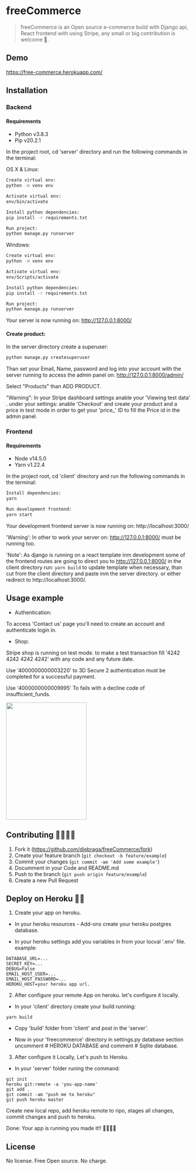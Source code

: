 # freeCommerce
> freeCommerce is an Open source e-commerce build with Django api, React frontend with using Stripe, 
any small or big contribution is welcome 💖.

## Demo
<a href='https://free-commerce.herokuapp.com/'>https://free-commerce.herokuapp.com/</a>

## Installation

### Backend

#### Requirements

- Python v3.8.3
- Pip v20.2.1

In the project root, cd 'server' directory and run the following commands in the terminal:

OS X & Linux:

```sh
Create virtual env:
python -m venv env

Activate virtual env:
env/bin/activate

Install python dependencies:
pip install -r requirements.txt

Run project:
python manage.py runserver
```

Windows:

```sh
Create virtual env:
python -m venv env

Activate virtual env:
env/Scripts/activate

Install python dependencies:
pip install -r requirements.txt

Run project:
python manage.py runserver
```

Your server is now running on:
http://127.0.0.1:8000/

#### Create product:

In the server directory create a superuser:

```sh
python manage.py createsuperuser
```
Than set your Email, Name, password and log into your account with the server
running to access the admin panel on:
http://127.0.0.1:8000/admin/

Select "Products" than ADD PRODUCT.

"Warning": In your Stripe dashboard settings anable your 'Viewing test data' .
under your settings: anable 'Checkout' and create your product and a price in
test mode in order to get your 'price_' ID to fill the Price id in the admin panel.

### Frontend

#### Requirements

- Node v14.5.0
- Yarn v1.22.4

In the project root, cd 'client' directory and run the following commands in the terminal:

```sh
Install dependencies:
yarn

Run development frontend:
yarn start
```
Your development frontend server is now running on:
http://localhost:3000/

'Warning': In other to work your server on: http://127.0.0.1:8000/
 must be running too.

'Note': As django is running on a react template inm development some of the frontend routes are going to direct you to
http://127.0.0.1:8000/ in the client directory run: `yarn build` to update template when necessary, than cut
from the client directory and paste inm the server directory. or either redirect to http://localhost:3000/.

## Usage example

- Authentication:

To access 'Contact us' page you'll need to create an account and authenticate login in.

- Shop:

Stripe shop is running on test mode. to make a test transaction fill '4242 4242 4242 4242'
with any code and any future date.

Use '4000000000003220' to 3D Secure 2 authentication must be completed for a successful payment.

Use '4000000000009995' To fails with a decline code of insufficient_funds.

<img src="https://github.com/diebraga/news_galway/blob/main/assets/stripe.gif?raw=true" width="220" height="320"/>    


## Contributing 💖💖🙏🙏

1. Fork it (<https://github.com/diebraga/freeCommerce/fork>)
2. Create your feature branch (`git checkout -b feature/example`)
3. Commit your changes (`git commit -am 'Add some example'`)
5. Documment in your Code and README.md
6. Push to the branch (`git push origin feature/example`)
7. Create a new Pull Request


## Deploy on Heroku 🚀🚀

1. Create your app on heroku.

- In your heroku resources - Add-ons create your heroku postgres database.

- In your heroku settings add you variables in from your locval '.env' file.
example:
```
DATABASE_URL=...
SECRET_KEY=...
DEBUG=False
EMAIL_HOST_USER=...
EMAIL_HOST_PASSWORD=...
HEROKU_HOST=your heroku app url.
```

2. After configure your remote App on heroku. let's configure it locally.

- In your 'client' directory create your build running:
```
yarn build
```

- Copy 'build' folder from 'client' and post in the 'server'.

- Now in your 'freecommerce' directory in settings.py database section
uncomment # HEROKU DATABASE and comment # Sqlite database.

3. After configure it Locally, Let's push to Heroku.

- In your 'server' folder runing the command:

```
git init
heroku git:remote -a 'you-app-name'
git add .
git commit -am "push me to heroku"
git push heroku master
```
Create new local repo, add heroku remote to ripo, stages all changes, commit changes
and push to heroku.

Done: Your app is running you made it!! 💪🏽💪🏽


## License

No license.
Free Open source.
No charge.